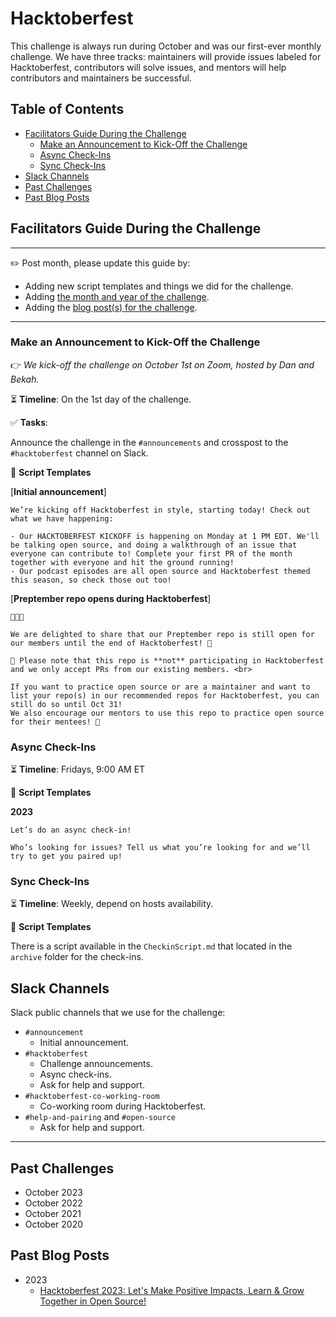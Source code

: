 # Hacktoberfest

This challenge is always run during October and was our first-ever monthly challenge. We have three tracks: maintainers will provide issues labeled for Hacktoberfest, contributors will solve issues, and mentors will help contributors and maintainers be successful.

## Table of Contents

- [Facilitators Guide During the Challenge](#facilitators-guide-during-the-challenge)
  - [Make an Announcement to Kick-Off the Challenge](#make-an-announcement-to-kick-off-the-challenge)
  - [Async Check-Ins](#async-check-ins)
  - [Sync Check-Ins](#sync-check-ins)
- [Slack Channels](#slack-channels)
- [Past Challenges](#past-challenges)
- [Past Blog Posts](#past-blog-posts)

## Facilitators Guide During the Challenge

---

✏️ Post month, please update this guide by:

- Adding new script templates and things we did for the challenge.
- Adding [the month and year of the challenge](#past-challenges).
- Adding the [blog post(s) for the challenge](#past-blog-posts).

---

### Make an Announcement to Kick-Off the Challenge

👉 _We kick-off the challenge on October 1st on Zoom, hosted by Dan and Bekah._

⏳ **Timeline**: On the 1st day of the challenge.

✅ **Tasks**:

Announce the challenge in the `#announcements` and crosspost to the `#hacktoberfest` channel on Slack.

📃 **Script Templates**

[**Initial announcement**]

```text
We’re kicking off Hacktoberfest in style, starting today! Check out what we have happening:

- Our HACKTOBERFEST KICKOFF is happening on Monday at 1 PM EDT. We'll be talking open source, and doing a walkthrough of an issue that everyone can contribute to! Complete your first PR of the month together with everyone and hit the ground running!
- Our podcast episodes are all open source and Hacktoberfest themed this season, so check those out too!
```

[**Preptember repo opens during Hacktoberfest**]

```text
🥁🥁🥁

We are delighted to share that our Preptember repo is still open for our members until the end of Hacktoberfest! 🎉

📢 Please note that this repo is **not** participating in Hacktoberfest and we only accept PRs from our existing members. <br>

If you want to practice open source or are a maintainer and want to list your repo(s) in our recommended repos for Hacktoberfest, you can still do so until Oct 31!
We also encourage our mentors to use this repo to practice open source for their mentees! 🙌
```

### Async Check-Ins

⏳ **Timeline**: Fridays, 9:00 AM ET

📃 **Script Templates**

**2023**

```text
Let’s do an async check-in!

Who’s looking for issues? Tell us what you’re looking for and we’ll try to get you paired up!
```

### Sync Check-Ins

⏳ **Timeline**: Weekly, depend on hosts availability.

📃 **Script Templates**

There is a script available in the `CheckinScript.md` that located in the `archive` folder for the check-ins.

## Slack Channels

Slack public channels that we use for the challenge:

- `#announcement`
  - Initial announcement.
- `#hacktoberfest`
  - Challenge announcements.
  - Async check-ins.
  - Ask for help and support.
- `#hacktoberfest-co-working-room`
  - Co-working room during Hacktoberfest.
- `#help-and-pairing` and `#open-source`
  - Ask for help and support.

---

## Past Challenges

- October 2023
- October 2022
- October 2021
- October 2020

## Past Blog Posts

- 2023
  - [Hacktoberfest 2023: Let's Make Positive Impacts, Learn & Grow Together in Open Source!](https://dev.to/virtualcoffee/hacktoberfest-2023-lets-make-positive-impacts-learn-grow-together-in-open-source-52a1)
